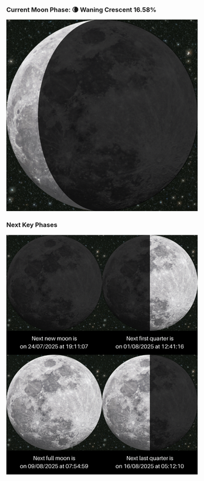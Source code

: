 ### Current Moon Phase: 🌘 Waning Crescent 16.58%
![Moon Phase](moonphase.png)
### Next Key Phases
![Gallery](gallery.png)